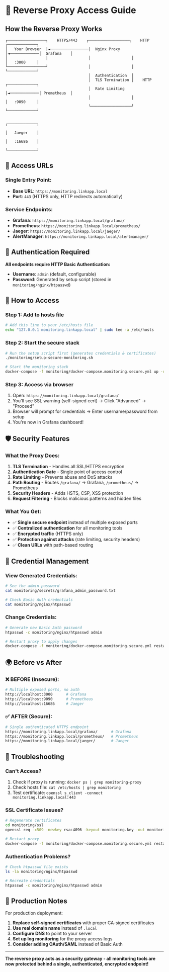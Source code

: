 # 🔄 Reverse Proxy Access Guide

## How the Reverse Proxy Works

```
┌─────────────────┐    HTTPS/443    ┌──────────────────┐    HTTP     ┌─────────────┐
│   Your Browser  │◄─────────────────│  Nginx Proxy    │◄─────────────│  Grafana    │
│                 │                  │                  │             │   :3000     │
└─────────────────┘                  │                  │             └─────────────┘
                                     │  Authentication  │             
                                     │  TLS Termination │    HTTP     ┌─────────────┐
                                     │  Rate Limiting   │◄─────────────│ Prometheus  │
                                     │                  │             │   :9090     │
                                     └──────────────────┘             └─────────────┘
                                                                      
                                                                      ┌─────────────┐
                                                                      │   Jaeger    │
                                                                      │   :16686    │
                                                                      └─────────────┘
```

## 🔗 Access URLs

### **Single Entry Point:**
- **Base URL**: `https://monitoring.linkapp.local`
- **Port**: `443` (HTTPS only, HTTP redirects automatically)

### **Service Endpoints:**
- **Grafana**: `https://monitoring.linkapp.local/grafana/`
- **Prometheus**: `https://monitoring.linkapp.local/prometheus/`  
- **Jaeger**: `https://monitoring.linkapp.local/jaeger/`
- **AlertManager**: `https://monitoring.linkapp.local/alertmanager/`

## 🔐 Authentication Required

**All endpoints require HTTP Basic Authentication:**
- **Username**: `admin` (default, configurable)
- **Password**: Generated by setup script (stored in `monitoring/nginx/htpasswd`)

## 🚀 How to Access

### **Step 1: Add to hosts file**
```bash
# Add this line to your /etc/hosts file
echo "127.0.0.1 monitoring.linkapp.local" | sudo tee -a /etc/hosts
```

### **Step 2: Start the secure stack**
```bash
# Run the setup script first (generates credentials & certificates)
./monitoring/setup-secure-monitoring.sh

# Start the monitoring stack
docker-compose -f monitoring/docker-compose.monitoring.secure.yml up -d
```

### **Step 3: Access via browser**
1. Open: `https://monitoring.linkapp.local/grafana/`
2. You'll see SSL warning (self-signed cert) → Click "Advanced" → "Proceed"
3. Browser will prompt for credentials → Enter username/password from setup
4. You're now in Grafana dashboard!

## 🛡️ Security Features

### **What the Proxy Does:**
1. **TLS Termination** - Handles all SSL/HTTPS encryption
2. **Authentication Gate** - Single point of access control
3. **Rate Limiting** - Prevents abuse and DoS attacks
4. **Path Routing** - Routes `/grafana/` → Grafana, `/prometheus/` → Prometheus
5. **Security Headers** - Adds HSTS, CSP, XSS protection
6. **Request Filtering** - Blocks malicious patterns and hidden files

### **What You Get:**
- ✅ **Single secure endpoint** instead of multiple exposed ports
- ✅ **Centralized authentication** for all monitoring tools
- ✅ **Encrypted traffic** (HTTPS only)
- ✅ **Protection against attacks** (rate limiting, security headers)
- ✅ **Clean URLs** with path-based routing

## 🔑 Credential Management

### **View Generated Credentials:**
```bash
# See the admin password
cat monitoring/secrets/grafana_admin_password.txt

# Check Basic Auth credentials
cat monitoring/nginx/htpasswd
```

### **Change Credentials:**
```bash
# Generate new Basic Auth password
htpasswd -c monitoring/nginx/htpasswd admin

# Restart proxy to apply changes
docker-compose -f monitoring/docker-compose.monitoring.secure.yml restart monitoring-proxy
```

## 🌍 Before vs After

### **❌ BEFORE (Insecure):**
```bash
# Multiple exposed ports, no auth
http://localhost:3000      # Grafana
http://localhost:9090      # Prometheus  
http://localhost:16686     # Jaeger
```

### **✅ AFTER (Secure):**
```bash
# Single authenticated HTTPS endpoint
https://monitoring.linkapp.local/grafana/      # Grafana
https://monitoring.linkapp.local/prometheus/   # Prometheus
https://monitoring.linkapp.local/jaeger/       # Jaeger
```

## 🔧 Troubleshooting

### **Can't Access?**
1. Check if proxy is running: `docker ps | grep monitoring-proxy`
2. Check hosts file: `cat /etc/hosts | grep monitoring`
3. Test certificate: `openssl s_client -connect monitoring.linkapp.local:443`

### **SSL Certificate Issues?**
```bash
# Regenerate certificates
cd monitoring/ssl
openssl req -x509 -newkey rsa:4096 -keyout monitoring.key -out monitoring.crt -days 365 -nodes

# Restart proxy
docker-compose -f monitoring/docker-compose.monitoring.secure.yml restart monitoring-proxy
```

### **Authentication Problems?**
```bash
# Check htpasswd file exists
ls -la monitoring/nginx/htpasswd

# Recreate credentials  
htpasswd -c monitoring/nginx/htpasswd admin
```

## 🎯 Production Notes

For production deployment:

1. **Replace self-signed certificates** with proper CA-signed certificates
2. **Use real domain name** instead of `.local`
3. **Configure DNS** to point to your server
4. **Set up log monitoring** for the proxy access logs
5. **Consider adding OAuth/SAML** instead of Basic Auth

---

**The reverse proxy acts as a security gateway - all monitoring tools are now protected behind a single, authenticated, encrypted endpoint!**
